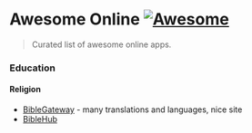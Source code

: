 
# Awesome Online [![Awesome](https://cdn.rawgit.com/sindresorhus/awesome/d7305f38d29fed78fa85652e3a63e154dd8e8829/media/badge.svg)](https://github.com/sindresorhus/awesome)

> Curated list of awesome online apps.

### Education

#### Religion
* [BibleGateway](https://www.biblegateway.com/) - many translations and languages, nice site
* [BibleHub](http://biblehub.com)




